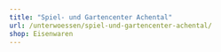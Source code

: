 ```yaml
---
title: "Spiel- und Gartencenter Achental"
url: /unterwoessen/spiel-und-gartencenter-achental/
shop: Eisenwaren
---
```

